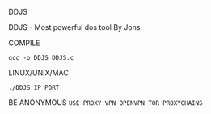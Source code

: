 DDJS

DDJS - Most powerful dos tool By Jons

COMPILE

```gcc -o DDJS DDJS.c```

LINUX/UNIX/MAC

```./DDJS IP PORT```

BE ANONYMOUS
`USE PROXY VPN OPENVPN TOR PROXYCHAINS`
